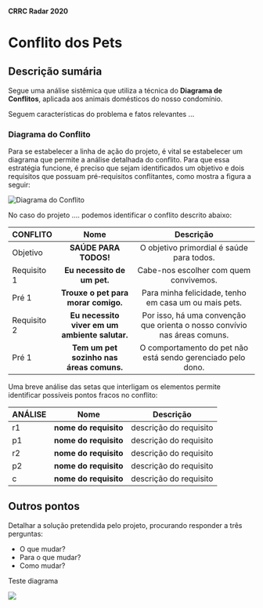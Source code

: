 #### CRRC Radar 2020

# Conflito dos Pets

## Descrição sumária

Segue uma análise sistêmica que utiliza a técnica do **Diagrama de Conflitos**, aplicada aos animais domésticos do nosso condomínio.

Seguem características do problema e fatos relevantes ...


### Diagrama do Conflito

Para se estabelecer a linha de ação do projeto, é vital se estabelecer um diagrama que permite a análise detalhada do conflito. Para que essa estratégia funcione, é preciso que sejam identificados um objetivo e dois requisitos que possuam pré-requisitos conflitantes, como mostra a figura a seguir:

![Diagrama do Conflito](https://i.imgur.com/HO7bWxJ.png)

No caso do projeto .... podemos identificar o conflito descrito abaixo:

| **CONFLITO**     | **Nome**              | **Descrição**           |  
| :---             |     :---:             |          :---:          |  
| Objetivo         | **SAÚDE PARA TODOS!**  |  O objetivo primordial é saúde para todos.  |
| Requisito 1      | **Eu necessito de um pet.** |  Cabe-nos escolher com quem convivemos. |  
| Pré 1            | **Trouxe o pet para morar comigo.** |  Para minha felicidade, tenho em casa um ou mais pets. |   
| Requisito 2      | **Eu necessito viver em um ambiente salutar.** |  Por isso, há uma convenção que orienta o nosso convívio nas áreas comuns. | 
| Pré 1            | **Tem um pet sozinho nas áreas comuns.** |  O comportamento do pet não está sendo gerenciado pelo dono. |   

Uma breve análise das setas que interligam os elementos permite identificar possíveis pontos fracos no conflito:

| **ANÁLISE**      | **Nome**              | **Descrição**           |  
| :---             |     :---:             |          :---:          |  
| r1               | **nome do requisito** |  descrição do requisito |  
| p1               | **nome do requisito** |  descrição do requisito |  
| r2               | **nome do requisito** |  descrição do requisito |  
| p2               | **nome do requisito** |  descrição do requisito |  
| c                | **nome do requisito** |  descrição do requisito |      

## Outros pontos

Detalhar a solução pretendida pelo projeto, procurando responder a três perguntas:

- O que mudar?
- Para o que mudar?
- Como mudar?

Teste diagrama

![](https://www.websequencediagrams.com/cgi-bin/cdraw?lz=dGl0bGUgQXV0aG9yaXphdGlvbiBGbG93CgpVc2VyIC0-IENsaWVudDogTG9nIGludG8gSG9tZSBBc3Npc3RhbnQKABoGIC0-IFVzZXI6AEMJZSB1cmwgAD4JACgOOiBHbyB0bwAeBWFuZCBhAC0ICgBQDgB1DACBFw5jb2RlAHELAE4RZXQgdG9rZW5zIGZvcgAoBgBBGlQAJQUK&s=qsd)
